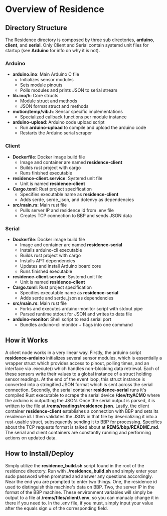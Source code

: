 # Overview of Residence 

## Directory Structure
The Residence directory is composed by three sub directories, **arduino**, **client**, and **serial**. Only Client and Serial contain systemd unit files for startup (see **Arduino** for info on why it is not).

### Arduino
* **arduino.ino**: Main Arduino C file
    * Initializes sensor modules
    * Sets module pinouts
    * Polls modules and prints JSON to serial stream
* **lib.ino/h**: Core structs 
    * Module struct and methods
    * JSON format struct and methods
* **motion/temp/vib.h**: Sensor specific implementations
    * Specialized callback functions per module instance
* **arduino-upload**: Arduino code upload script
    * Run **arduino-upload** to compile and upload the arduino code 
    * Restarts the Arduino serial scraper

### Client
* **Dockerfile**: Docker image build file
    * Image and container are named **residence-client**
    * Builds rust project with cargo
    * Runs finished executable
* **residence-client.service**: Systemd unit file
    * Unit is named **residence-client**
* **Cargo.toml**: Rust project specification
    * Specifies executable name as **residence-client**
    * Adds serde, serde_json, and dotenvy as dependencies
* **src/main.rs**: Main rust file
    * Pulls server IP and residence id from .env file
    * Creates TCP connection to BBP and sends JSON data

### Serial
* **Dockerfile**: Docker image build file
    * Image and container are named **residence-serial**
    * Installs arduino-cli executable
    * Builds rust project with cargo
    * Installs APT dependencies
    * Updates and install Arduino board core
    * Runs finished executable
* **residence-client.service**: Systemd unit file
    * Unit is named **residence-client**
* **Cargo.toml**: Rust project specification
    * Specifies executable name as **residence-serial**
    * Adds serde and serde_json as dependencies
* **src/main.rs**: Main rust file
    * Forks and executes arduino-monitor script with stdout pipe
    * Parsed runtime stdout for JSON and writes to data file
* **arduino-monitor**: Shell script to read serial port
    * Bundles arduino-cli monitor + flags into one command

## How it Works
A client node works in a very linear way. Firstly, the arduino script **residence-arduino** initializes several sensor modules, which is essentially a wrapper struct which provides access to pinout, polling times, and an interface via .execute() which handles non-blocking data retrieval. Each of these sensors write their values to a global instance of a struct holding sensor readings. At the end of the event loop, this struct instance is converted into a stringified JSON format which is sent across the serial connection. Secondly, the serial container **residence-serial** runs it's compiled Rust executable to scrape the serial device **/dev/ttyACM0** where the arduino is outputting the JSON. Once the serial output is parsed, it is written to the file at **/rems/readings/residence.json**. Lastly, the client container **residence-client** establishes a connection with BBP and sets its residence id. I then validates the JSON in that file by deserializing it into a rust-usable struct, subsequently sending it to BBP for processing. Specifics about the TCP requests format is talked about at **REMS/bbp/README.md**. The serial and client containers are constantly running and performing actions on updated data.

## How to Install/Deploy
Simply utilize the **residence_build.sh** script found in the root of the residence directory. Run with **./residence_build.sh** and simply enter your sudo password when prompted and answer any questions accordingly. Near the end you are prompted to enter two things. One, the residence id used to distinguish this machine's data on BBP. Two, the server IP in the format of the BBP machine. These environment variables will simply be output to a file at **/rems/files/client/.env**, so you can manualy change it in there if you need to. In the .env file, if you must, simply input your value after the equals sign **=** of the corresponding field. 
